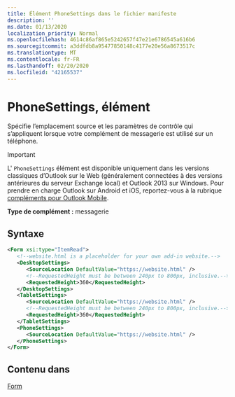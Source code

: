```yaml
---
title: Élément PhoneSettings dans le fichier manifeste
description: ''
ms.date: 01/13/2020
localization_priority: Normal
ms.openlocfilehash: 4614c86af865e5242657f47e21e6786545a616b6
ms.sourcegitcommit: a3ddfdb8a95477850148c4177e20e56a8673517c
ms.translationtype: MT
ms.contentlocale: fr-FR
ms.lasthandoff: 02/20/2020
ms.locfileid: "42165537"
---
```

# <a name="phonesettings-element"></a>PhoneSettings, élément

Spécifie l’emplacement source et les paramètres de contrôle qui s’appliquent lorsque votre complément de messagerie est utilisé sur un téléphone.

> [!IMPORTANT]
> L' `PhoneSettings` élément est disponible uniquement dans les versions classiques d’Outlook sur le Web (généralement connectées à des versions antérieures du serveur Exchange local) et Outlook 2013 sur Windows. Pour prendre en charge Outlook sur Android et iOS, reportez-vous à la rubrique [compléments pour Outlook Mobile](../../outlook/outlook-mobile-addins.md).

**Type de complément :** messagerie

## <a name="syntax"></a>Syntaxe

```XML
<Form xsi:type="ItemRead">
   <!--website.html is a placeholder for your own add-in website.-->
   <DesktopSettings>
      <SourceLocation DefaultValue="https://website.html" />
      <!--RequestedHeight must be between 240px to 800px, inclusive.-->
      <RequestedHeight>360</RequestedHeight>
   </DesktopSettings>
   <TabletSettings>
      <SourceLocation DefaultValue="https://website.html" />
      <!--RequestedHeight must be between 240px to 800px, inclusive.-->
      <RequestedHeight>360</RequestedHeight>
   </TabletSettings>
   <PhoneSettings>
      <SourceLocation DefaultValue="https://website.html" />
   </PhoneSettings>
</Form>
```

## <a name="contained-in"></a>Contenu dans

[Form](form.md)

